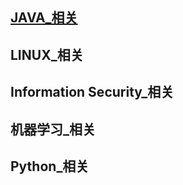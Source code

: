 ## [JAVA_相关](https://github.com/Rainron/-JAVA-LINUX-IS/blob/master/java_relevant.md)



## LINUX_相关



## Information Security_相关




## 机器学习_相关



## Python_相关








